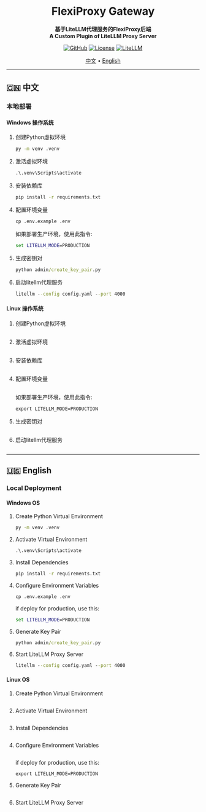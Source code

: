 <h1 align="center">FlexiProxy Gateway</h1>
<p align="center">
  <strong>基于LiteLLM代理服务的FlexiProxy后端</strong>
  <br/>
  <strong>A Custom Plugin of LiteLLM Proxy Server</strong>
</p>

<div align="center">

[![GitHub](https://img.shields.io/badge/FlexiProxy-0.7.0-blue?logo=github)](https://github.com/SanChai20/Flexi-Proxy)
[![License](https://img.shields.io/badge/License-MIT-green.svg)](LICENSE.md)
[![LiteLLM](https://img.shields.io/badge/LiteLLM-Docs-orange?logo=litellm)](https://docs.litellm.ai/docs/simple_proxy)


</div>

<p align="center">
  <a href="#-中文">中文</a> •
  <a href="#-english">English</a>
</p>




---

## 🇨🇳 中文

### 本地部署

#### **Windows 操作系统**

1. 创建Python虚拟环境

    ```cmd
    py -m venv .venv
    ```

2. 激活虚拟环境
   
   ```cmd
   .\.venv\Scripts\activate
   ```

3. 安装依赖库

    ```cmd
    pip install -r requirements.txt
    ```

4. 配置环境变量

    ```cmd
    cp .env.example .env
    ```

    如果部署生产环境，使用此指令:
    ```cmd
    set LITELLM_MODE=PRODUCTION
    ```

5. 生成密钥对

    ```cmd
    python admin/create_key_pair.py
    ```


6. 启动litellm代理服务

    ```cmd
    litellm --config config.yaml --port 4000 
    ```


#### **Linux 操作系统**

1. 创建Python虚拟环境

    ```cmd
    
    ```

2. 激活虚拟环境
   
   ```cmd
   
   ```

3. 安装依赖库

    ```cmd
    
    ```

4. 配置环境变量

    ```cmd
    
    ```

    如果部署生产环境，使用此指令:
    ```cmd
    export LITELLM_MODE=PRODUCTION
    ```

5. 生成密钥对

    ```cmd
    
    ```


6. 启动litellm代理服务

    ```cmd
    
    ```




---

## 🇺🇸 English

### Local Deployment


#### **Windows OS**


1. Create Python Virtual Environment

    ```cmd
    py -m venv .venv
    ```

2. Activate Virtual Environment
   
   ```cmd
   .\.venv\Scripts\activate
   ```

3. Install Dependencies

    ```cmd
    pip install -r requirements.txt
    ```

4. Configure Environment Variables

    ```cmd
    cp .env.example .env
    ```

    if deploy for production, use this:
    ```cmd
    set LITELLM_MODE=PRODUCTION
    ```

5. Generate Key Pair

    ```cmd
    python admin/create_key_pair.py
    ```

6. Start LiteLLM Proxy Server

    ```cmd
    litellm --config config.yaml --port 4000 
    ```



#### **Linux OS**


1. Create Python Virtual Environment

    ```cmd
    
    ```

2. Activate Virtual Environment
   
   ```cmd
   
   ```

3. Install Dependencies

    ```cmd
    
    ```

4. Configure Environment Variables

    ```cmd
    
    ```

    if deploy for production, use this:
    ```cmd
    export LITELLM_MODE=PRODUCTION
    ```

5. Generate Key Pair

    ```cmd
    
    ```

6. Start LiteLLM Proxy Server

    ```cmd
    
    ```











